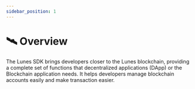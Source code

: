 ```yaml
---
sidebar_position: 1
---
```


# 🛰 Overview

The Lunes SDK brings developers closer to the Lunes blockchain, providing a complete set of functions that decentralized applications (DApp) or the Blockchain application needs. It helps developers manage blockchain accounts easily and make transaction easier.
